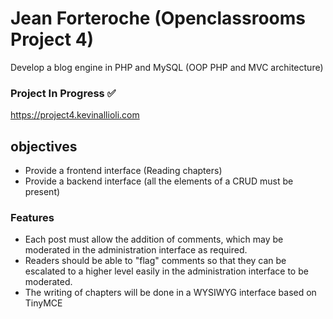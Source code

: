 # Jean Forteroche (Openclassrooms Project 4)

Develop a blog engine in PHP and MySQL (OOP PHP and MVC architecture)

### Project In Progress :white_check_mark:

https://project4.kevinallioli.com

## objectives

- Provide a frontend interface (Reading chapters)
- Provide a backend interface (all the elements of a CRUD must be present)

### Features

- Each post must allow the addition of comments, which may be moderated in the administration interface as required.
- Readers should be able to "flag" comments so that they can be escalated to a higher level easily in the administration interface to be moderated.
- The writing of chapters will be done in a WYSIWYG interface based on TinyMCE
